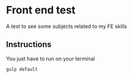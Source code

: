 # Front end test

A test to see some subjects related to my FE skills 

## Instructions

You just have to run on your terminal

```
gulp default
``` 


